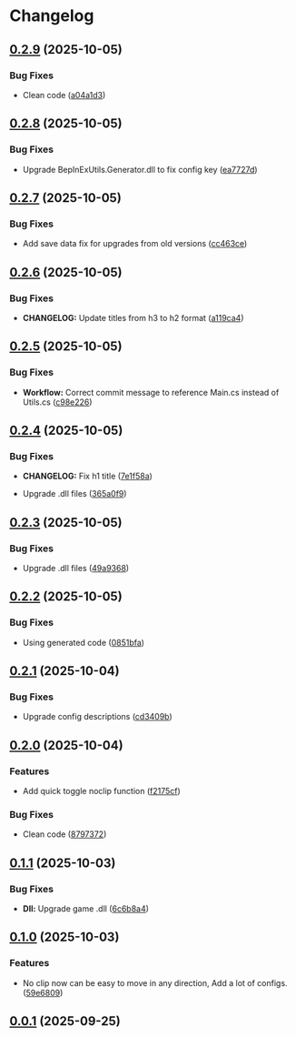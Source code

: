 # Changelog

## [0.2.9](https://github.com/T2PeNBiX99wcoxKv3A4g/HKS-NoClip/compare/v0.2.8...v0.2.9) (2025-10-05)

### Bug Fixes

* Clean code ([a04a1d3](https://github.com/T2PeNBiX99wcoxKv3A4g/HKS-NoClip/commit/a04a1d3d56eded122c94f18ba23d24a2261272c1))

## [0.2.8](https://github.com/T2PeNBiX99wcoxKv3A4g/HKS-NoClip/compare/v0.2.7...v0.2.8) (2025-10-05)

### Bug Fixes

* Upgrade BepInExUtils.Generator.dll to fix config key ([ea7727d](https://github.com/T2PeNBiX99wcoxKv3A4g/HKS-NoClip/commit/ea7727de90cafe03b486202e866eab5b9f42687a))

## [0.2.7](https://github.com/T2PeNBiX99wcoxKv3A4g/HKS-NoClip/compare/v0.2.6...v0.2.7) (2025-10-05)

### Bug Fixes

* Add save data fix for upgrades from old versions ([cc463ce](https://github.com/T2PeNBiX99wcoxKv3A4g/HKS-NoClip/commit/cc463ce3c03fa44f76e3262263f0af8255962709))

## [0.2.6](https://github.com/T2PeNBiX99wcoxKv3A4g/HKS-NoClip/compare/v0.2.5...v0.2.6) (2025-10-05)

### Bug Fixes

* **CHANGELOG:** Update titles from h3 to h2 format ([a119ca4](https://github.com/T2PeNBiX99wcoxKv3A4g/HKS-NoClip/commit/a119ca43eaee457cf8a461cd8e947236005a303c))

## [0.2.5](https://github.com/T2PeNBiX99wcoxKv3A4g/HKS-NoClip/compare/v0.2.4...v0.2.5) (2025-10-05)

### Bug Fixes

* **Workflow:** Correct commit message to reference Main.cs instead of Utils.cs ([c98e226](https://github.com/T2PeNBiX99wcoxKv3A4g/HKS-NoClip/commit/c98e2266c5a902fb2db82a4d022acbcd276e42f6))

## [0.2.4](https://github.com/T2PeNBiX99wcoxKv3A4g/HKS-NoClip/compare/v0.2.3...v0.2.4) (2025-10-05)

### Bug Fixes

* **CHANGELOG:** Fix h1 title ([7e1f58a](https://github.com/T2PeNBiX99wcoxKv3A4g/HKS-NoClip/commit/7e1f58aa1d2d46400f38d2bcc24df8dc115ee0cb))

* Upgrade .dll files ([365a0f9](https://github.com/T2PeNBiX99wcoxKv3A4g/HKS-NoClip/commit/365a0f987b01501ca9194fb1ad62bb33530b452e))

## [0.2.3](https://github.com/T2PeNBiX99wcoxKv3A4g/HKS-NoClip/compare/v0.2.2...v0.2.3) (2025-10-05)

### Bug Fixes

* Upgrade .dll files ([49a9368](https://github.com/T2PeNBiX99wcoxKv3A4g/HKS-NoClip/commit/49a9368226f4ba86e993f882c9b69c5b14cb0ebd))

## [0.2.2](https://github.com/T2PeNBiX99wcoxKv3A4g/HKS-NoClip/compare/v0.2.1...v0.2.2) (2025-10-05)

### Bug Fixes

* Using generated code ([0851bfa](https://github.com/T2PeNBiX99wcoxKv3A4g/HKS-NoClip/commit/0851bfa748eec485b929edb597750b1f59487be7))

## [0.2.1](https://github.com/T2PeNBiX99wcoxKv3A4g/HKS-NoClip/compare/v0.2.0...v0.2.1) (2025-10-04)

### Bug Fixes

* Upgrade config descriptions ([cd3409b](https://github.com/T2PeNBiX99wcoxKv3A4g/HKS-NoClip/commit/cd3409b6f18240f00eb1a9d7c694e7d35380ff99))

## [0.2.0](https://github.com/T2PeNBiX99wcoxKv3A4g/HKS-NoClip/compare/v0.1.1...v0.2.0) (2025-10-04)

### Features

* Add quick toggle noclip function ([f2175cf](https://github.com/T2PeNBiX99wcoxKv3A4g/HKS-NoClip/commit/f2175cf588110f6a1183e35750273f580db86092))

### Bug Fixes

* Clean code ([8797372](https://github.com/T2PeNBiX99wcoxKv3A4g/HKS-NoClip/commit/8797372377de77cbbb882411c4eee0444756df57))

## [0.1.1](https://github.com/T2PeNBiX99wcoxKv3A4g/HKS-NoClip/compare/v0.1.0...v0.1.1) (2025-10-03)

### Bug Fixes

* **Dll:** Upgrade game .dll ([6c6b8a4](https://github.com/T2PeNBiX99wcoxKv3A4g/HKS-NoClip/commit/6c6b8a4a9df23f070bed9bf08d1965d838b727b1))

## [0.1.0](https://github.com/T2PeNBiX99wcoxKv3A4g/HKS-NoClip/compare/v0.0.1...v0.1.0) (2025-10-03)

### Features

* No clip now can be easy to move in any direction, Add a lot of configs. ([59e6809](https://github.com/T2PeNBiX99wcoxKv3A4g/HKS-NoClip/commit/59e6809d05777124cd9418b504e9f90c25fdfd0c))

## [0.0.1](https://github.com/T2PeNBiX99wcoxKv3A4g/HKS-NoClip/compare/v0.0.0...v0.0.1) (2025-09-25)